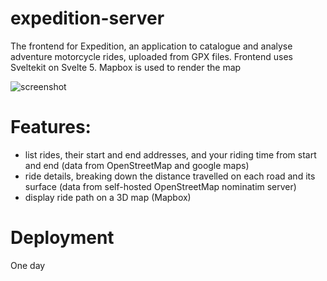 # expedition-server
The frontend for Expedition, an application to catalogue and analyse adventure motorcycle rides, uploaded from GPX files. Frontend uses Sveltekit on Svelte 5. Mapbox is used to render the map

![screenshot](/expedition.png "screenshot")

# Features:
 - list rides, their start and end addresses, and your riding time from start and end (data from OpenStreetMap and google maps)
 - ride details, breaking down the distance travelled on each road and its surface (data from self-hosted OpenStreetMap nominatim server)
 - display ride path on a 3D map (Mapbox)

# Deployment
One day